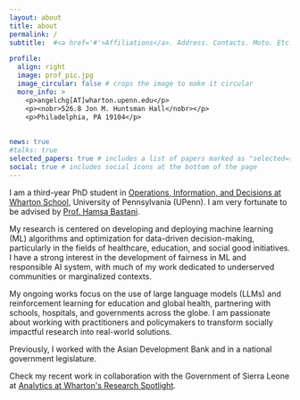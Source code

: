 ```yaml
---
layout: about
title: about
permalink: /
subtitle:  #<a href='#'>Affiliations</a>. Address. Contacts. Moto. Etc.

profile:
  align: right
  image: prof_pic.jpg
  image_circular: false # crops the image to make it circular
  more_info: >
    <p>angelchg[AT]wharton.upenn.edu</p>
    <p><nobr>526.8 Jon M. Huntsman Hall</nobr></p>
    <p>Philadelphia, PA 19104</p>
    
  
news: true
#talks: true
selected_papers: true # includes a list of papers marked as "selected={true}"
social: true # includes social icons at the bottom of the page
---
```


I am a third-year PhD student in [Operations, Information, and Decisions at Wharton School](https://oid.wharton.upenn.edu), University of Pennsylvania (UPenn). I am very fortunate to be advised by [Prof. Hamsa Bastani](https://hamsabastani.github.io). 

My research is centered on developing and deploying machine learning (ML) algorithms and optimization for data-driven decision-making, particularly in the fields of healthcare, education, and social good initiatives. I have a strong interest in the development of fairness in ML and responsible AI system, with much of my work dedicated to underserved communities or marginalized contexts.

My ongoing works focus on the use of large language models (LLMs) and reinforcement learning for education and global health, partnering with schools, hospitals, and governments across the globe. I am passionate about working with practitioners and policymakers to transform socially impactful research into real-world solutions. 

Previously, I worked with the Asian Development Bank and in a national government legislature. 

Check my recent work in collaboration with the Government of Sierra Leone at [Analytics at Wharton's Research Spotlight](https://analytics.wharton.upenn.edu/news/research-spotlight-angel-chung/?fbclid=IwAR3iEks2-Xu9e03F8BeeZw2NRHL3oUYOjHJ0QgvPmvVCk-7iuM65VDqpEss_aem_AVVmrYAwtwUrDmd0pjIE75g59MS9TR_eI51F8SolsVR1zjt0v6LpkrY3Z3w3z4G7rTXoIWw3BiO_aes-egehzpZh). 